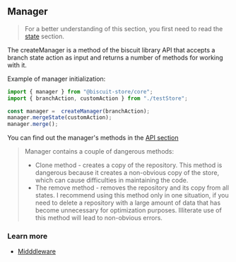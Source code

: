 ## Manager
> For a better understanding of this section, you first need to read the [state](/docs/core/STATE.md) section.

The createManager is a method of the biscuit library API that accepts a branch state action as input and returns a number of methods for working with it.

Example of manager initialization:
```javascript
import { manager } from "@biscuit-store/core";
import { branchAction, customAction } from "./testStore";

const manager =  createManager(branchAction);
manager.mergeState(customAction);
manager.merge();
```
You can find out the manager's methods in the [API section](/docs/API_REFERENCE.md)

> Manager contains a couple of dangerous methods:
> - Clone method - creates a copy of the repository. This method is dangerous because it creates a non-obvious copy of the store, which can cause difficulties in maintaining the code.
> - The remove method - removes the repository and its copy from all states. I recommend using this method only in one situation, if you need to delete a repository with a large amount of data that has become unnecessary for optimization purposes. Illiterate use of this method will lead to non-obvious errors.

### Learn more
- [Midddleware](/docs/core/MIDDLEWARE.md)
